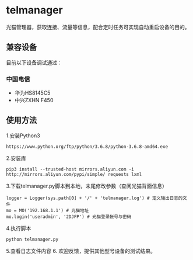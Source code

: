 # telmanager
光猫管理器，获取连接、流量等信息，配合定时任务可实现自动重启设备的目的。
## 兼容设备
目前以下设备调试通过：
### 中国电信
* 华为HS8145C5
* 中兴ZXHN F450
## 使用方法 
1.安装Python3
```
https://www.python.org/ftp/python/3.6.8/python-3.6.8-amd64.exe
```
2.安装库
```
pip3 install --trusted-host mirrors.aliyun.com -i http://mirrors.aliyun.com/pypi/simple/ requests lxml
```
3.下载telmanager.py脚本到本地，末尾修改参数（查阅光猫背面信息）
```
logger = Logger(sys.path[0] + '/' + 'telmanager.log') # 定义输出日志的文件
mo = MO('192.168.1.1') # 光猫地址
mo.login('useradmin', '2DJFP') # 光猫登录帐号与密码
```
4.执行脚本
```
python telmanager.py
```
5.查看日志文件内容
6.
欢迎反馈，提供其他型号设备的测试结果。
